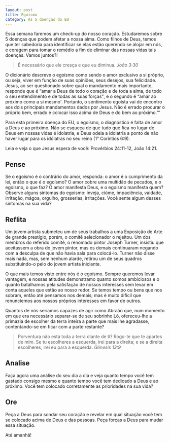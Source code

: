 ```yaml
---
layout: post
title: Egoísmo
category: As 5 doenças do EU
---
```


Essa semana faremos um check-up do nosso coração. Estudaremos sobre 5 doenças que podem afetar a nossa alma. Como filhos de Deus, temos que ter sabedoria para identificar se elas estão querendo se alojar em nós, e coragem para tomar o remédio a fim de eliminar das nossas vidas tais doenças. Vamos juntos?!

> É necessário que ele cresça e que eu diminua.
<cite>João 3:30</cite>

O dicionário descreve o egoísmo como sendo o amor exclusivo a si próprio, ou seja, viver em função de suas opiniões, seus desejos, sua felicidade. Jesus, ao ser questionado sobre qual o mandamento mais importante, responde que é <q>amar a Deus de todo o coração e de toda a alma, de todo o seu entendimento e de todas as suas forças</q>, e o segundo é <q>amar ao próximo como a si mesmo<q>. Portanto, o sentimento egoísta vai de encontro aos dois principais mandamentos dados por Jesus. Não é errado procurar o próprio bem, errado é colocar isso acima de Deus e do bem ao próximo.

Para esta primeira doença do EU, o egoísmo, o diagnóstico é falta de amor a Deus e ao próximo. Não se esqueça de que tudo que fica no lugar de Deus em nossas vidas é idolatria, e Deus odeia a idolatria a ponto de não haver lugar para os idólatras no seu reino (1° Coríntios 6:9).

Leia e veja o que Jesus espera de você: Provérbios 24:11-12, João 14:21. 

## Pense

Se o egoísmo é o contrário do amor, responda: o amor é o cumprimento da lei, então o que é o egoísmo? O amor cobre uma multidão de pecados, e o egoísmo, o que faz? O amor manifesta Deus, e o egoísmo manifesta quem? Observe alguns sintomas do egoísmo: inveja, ciúme, impaciência, vaidade,
irritação, mágoa, orgulho, grosserias, irritações. Você sente algum desses sintomas na sua vida? 

## Reflita 

Um jovem artista submeteu um de seus trabalhos a uma Exposição de Arte de grande prestígio, porém, o comitê selecionador o rejeitou. Um dos membros do referido comitê, o renomado pintor Joseph Turner, insistiu que aceitassem a obra do jovem pintor, mas os demais continuaram negando com a desculpa de que não havia sala para colocá-lo. Turner não disse mais nada, mas, sem nenhum alarde, retirou um de seus quadros substituindo-o pelo do jovem artista iniciante.

O que mais temos visto entre nós é o egoísmo. Sempre queremos levar vantagem, e nossas atitudes demonstramo quanto somos ambiciosos e o quanto batalhamos pela satisfação de nossos interesses sem levar em conta aqueles que estão ao nosso redor. Se temos tempo ou bens que nos sobram, então até pensamos nos demais; mas é muito difícil que renunciemos aos nossos próprios interesses em favor de outros.

Quantos de nós seríamos capazes de agir como Abraão que, num momento em que era necessário separar-se de seu sobrinho Ló, ofereceu-lhe a primazia de escolher da terra inteira a parte que mais lhe agradasse, contentando-se em ficar com a parte restante? 

> Porventura não está toda a terra diante de ti? Rogo-te que te apartes de mim. Se tu escolheres a esquerda, irei para a direita; e se a direita escolheres, irei eu para a esquerda.
<cite>Gênesis 13:9</cite>

## Analise

Faça agora uma análise do seu dia a dia e veja quanto tempo você tem gastado consigo mesmo e quanto tempo você tem dedicado a Deus e ao próximo. Você tem colocado corretamente as prioridades na sua vida? 

## Ore

Peça a Deus para sondar seu coração e revelar em qual situação você tem se colocado acima de Deus e das pessoas. Peça forças a Deus para mudar essa situação. 

Até amanhã!